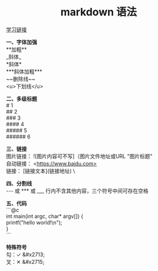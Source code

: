# <center>markdown 语法</center>

[学习链接](https://mp.weixin.qq.com/s?__biz=MzIwMzYwMTk1NA==&mid=2247489234&idx=1&sn=c6de4582a1400af22e0908f05a8870bc)

**一、字体加强** \
\*\*加粗** \
\_斜体_ \
\*斜体* \
\*\*\*斜体加粗***  
\~~删除线~~ \
\<u>下划线\</u> 

**二、多级标题** \
\# 1 \
\## 2 \
\### 3 \
\#### 4 \
\##### 5 \
\###### 6 

**三、链接** \
图片链接： ![图片内容可不写]（图片文件地址或URL "图片标题" \
自动链接： \<https://www.baidu.com> \
链接： \[链接文本](链接地址) \

**四、分割线** \
\--- 或 *** 或 ___ 行内不含其他内容，三个符号中间可存在空格

**五、代码**  
\```@c \
int main(int argc, char* argv[]) { \
printf("hello world!\n"); \
}    
\```

**特殊符号** \
勾：&#x2713; \&#x2713; \
叉：&#x2715; \&#x2715;


